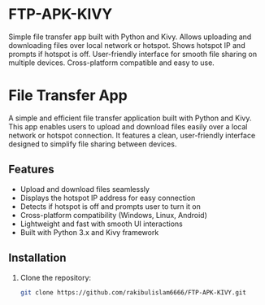 # FTP-APK-KIVY
Simple file transfer app built with Python and Kivy. Allows uploading and downloading files over local network or hotspot. Shows hotspot IP and prompts if hotspot is off. User-friendly interface for smooth file sharing on multiple devices. Cross-platform compatible and easy to use.
# File Transfer App

A simple and efficient file transfer application built with Python and Kivy. This app enables users to upload and download files easily over a local network or hotspot connection. It features a clean, user-friendly interface designed to simplify file sharing between devices.

## Features

- Upload and download files seamlessly  
- Displays the hotspot IP address for easy connection  
- Detects if hotspot is off and prompts user to turn it on  
- Cross-platform compatibility (Windows, Linux, Android)  
- Lightweight and fast with smooth UI interactions  
- Built with Python 3.x and Kivy framework  

## Installation

1. Clone the repository:
   ```bash
   git clone https://github.com/rakibulislam6666/FTP-APK-KIVY.git
